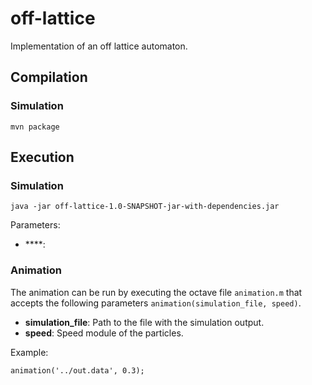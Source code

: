 # off-lattice
Implementation of an off lattice automaton.

## Compilation
### Simulation

```
mvn package
```

## Execution
### Simulation

```
java -jar off-lattice-1.0-SNAPSHOT-jar-with-dependencies.jar
```
Parameters:

* ****:

### Animation

The animation can be run by executing the octave file `animation.m` that
accepts the following parameters `animation(simulation_file, speed)`.

* **simulation_file**: Path to the file with the simulation output.
* **speed**: Speed module of the particles.

Example:
```
animation('../out.data', 0.3);
```